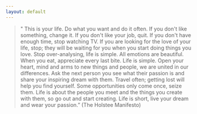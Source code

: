 ```yaml
---
layout: default
---
```


> " This is your life. Do what you want and do it often. If you don't like something, change it. If you don't like your job, quit. If you don't have enough time, stop watching TV. If you are looking for the love of your life, stop; they will be waiting for you when you start doing things you love. Stop over-analysing, life is simple. All emotions are beautiful. When you eat, appreciate every last bite. Life is simple. Open your heart, mind and arms to new things and people, we are united in our differences. Ask the next person you see what their passion is and share your inspiring dream with them. Travel often; getting lost will help you find yourself. Some opportunities only come once, seize them. Life is about the people you meet and the things you create with them, so go out and start creating. Life is short, live your dream and wear your passion.” (The Holstee Manifesto)
